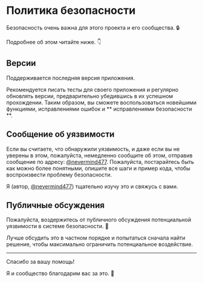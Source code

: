 # Политика безопасности

Безопасность очень важна для этого проекта и его сообщества. 🔒

Подробнее об этом читайте ниже. 👇

## Версии

Поддерживается последняя версия приложения.

Рекомендуется писать тесты для своего приложения и регулярно обновлять версии, предварительно убедившись в их успешном прохождении. Таким образом, вы сможете воспользоваться новейшими функциями, исправлениями ошибок и ** исправлениями безопасности **.

## Сообщение об уязвимости

Если вы считаете, что обнаружили уязвимость, и даже если вы не уверены в этом, пожалуйста, немедленно сообщите об этом, отправив сообщение по адресу: [@nevermind477](https://t.me/nevermind477). Пожалуйста, постарайтесь быть как можно более понятными, опишите все шаги и пример кода, чтобы воспроизвести проблему безопасности.

Я (автор, [@nevermind477](https://t.me/nevermind477)) тщательно изучу это и свяжусь с вами.

## Публичные обсуждения

Пожалуйста, воздержитесь от публичного обсуждения потенциальной уязвимости в системе безопасности. 🙊

Лучше обсудить это в частном порядке и попытаться сначала найти решение, чтобы максимально ограничить потенциальное воздействие.

---

Спасибо за вашу помощь!

Я и сообщество благодарим вас за это. 🙇
